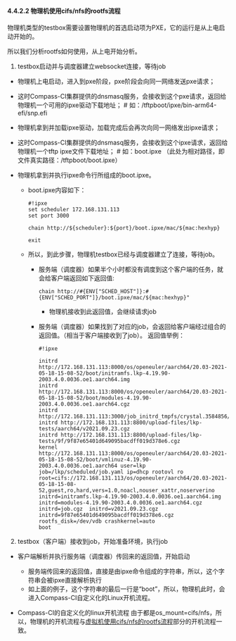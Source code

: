 #### 4.4.2.2 物理机使用cifs/nfs的rootfs流程

物理机类型的testbox需要设置物理机的首选启动项为PXE，它的运行是从上电启动开始的。

所以我们分析rootfs如何使用，从上电开始分析。

1. testbox启动并与调度器建立websocket连接，等待job

- 物理机上电启动，进入到pxe阶段，pxe阶段会向同一网络发送pxe请求；

- 这时Compass-CI集群提供的dnsmasq服务，会接收到这个pxe请求，返回给物理机一个可用的ipxe驱动下载地址； # 如：/tftpboot/ipxe/bin-arm64-efi/snp.efi

- 物理机拿到并加载ipxe驱动，加载完成后会再次向同一网络发出ipxe请求；

- 这时Compass-CI集群提供的dnsmasq服务，会接收到这个ipxe请求，返回给物理机一个tftp ipxe文件下载地址； # 如：boot.ipxe （此处为相对路径，即文件真实路径：/tftpboot/boot.ipxe）

- 物理机拿到并执行ipxe命令行所组成的boot.ipxe。
  - boot.ipxe内容如下：
    ```
    #!ipxe
    set scheduler 172.168.131.113
    set port 3000

    chain http://${scheduler}:${port}/boot.ipxe/mac/${mac:hexhyp}

    exit
    ```
  - 所以，到此步骤，物理机testbox已经与调度器建立了连接，等待job。

    - 服务端（调度器）如果半个小时都没有调度到这个客户端的任务，就会给客户端返回如下返回值:
      ```
      chain http://#{ENV["SCHED_HOST"]}:#{ENV["SCHED_PORT"]}/boot.ipxe/mac/${mac:hexhyp}"
      ```
      - 物理机接收到此返回值，会继续请求job

    - 服务端（调度器）如果找到了对应的job，会返回给客户端经过组合的返回值。（相当于客户端接收到了job）。
      返回值举例：
      ```
      #!ipxe

      initrd http://172.168.131.113:8000/os/openeuler/aarch64/20.03-2021-05-18-15-08-52/boot/initramfs.lkp-4.19.90-2003.4.0.0036.oe1.aarch64.img
      initrd http://172.168.131.113:8000/os/openeuler/aarch64/20.03-2021-05-18-15-08-52/boot/modules-4.19.90-2003.4.0.0036.oe1.aarch64.cgz
      initrd http://172.168.131.113:3000/job_initrd_tmpfs/crystal.3584856/job.cgz
      initrd http://172.168.131.113:8800/upload-files/lkp-tests/aarch64/v2021.09.23.cgz
      initrd http://172.168.131.113:8800/upload-files/lkp-tests/9f/9f87e65401d649095bacdff019d378e6.cgz
      kernel http://172.168.131.113:8000/os/openeuler/aarch64/20.03-2021-05-18-15-08-52/boot/vmlinuz-4.19.90-2003.4.0.0036.oe1.aarch64 user=lkp job=/lkp/scheduled/job.yaml ip=dhcp rootovl ro root=cifs://172.168.131.113/os/openeuler/aarch64/20.03-2021-05-18-15-08-52,guest,ro,hard,vers=1.0,noacl,nouser_xattr,noserverino  initrd=initramfs.lkp-4.19.90-2003.4.0.0036.oe1.aarch64.img  initrd=modules-4.19.90-2003.4.0.0036.oe1.aarch64.cgz  initrd=job.cgz  initrd=v2021.09.23.cgz  initrd=9f87e65401d649095bacdff019d378e6.cgz rootfs_disk=/dev/vdb crashkernel=auto
      boot
      ```

2. testbox（客户端）接收到job，开始准备环境，执行job

- 客户端解析并执行服务端（调度器）传回来的返回值，开始启动

  - 服务端传回来的返回值，直接是由ipxe命令组成的字符串，所以，这个字符串会被ipxe直接解析执行
  - 如上面的例子，这个字符串的最后一行是“boot”，所以，物理机此时，会进入Compass-CI自定义化的Linux开机流程。

- Compass-CI的自定义化的linux开机流程
  由于都是os_mount=cifs/nfs，所以，物理机的开机流程与[虚拟机使用cifs/nfs的rootfs流程](./cifs-nfs-qemu.md)部分的开机流程一致。
